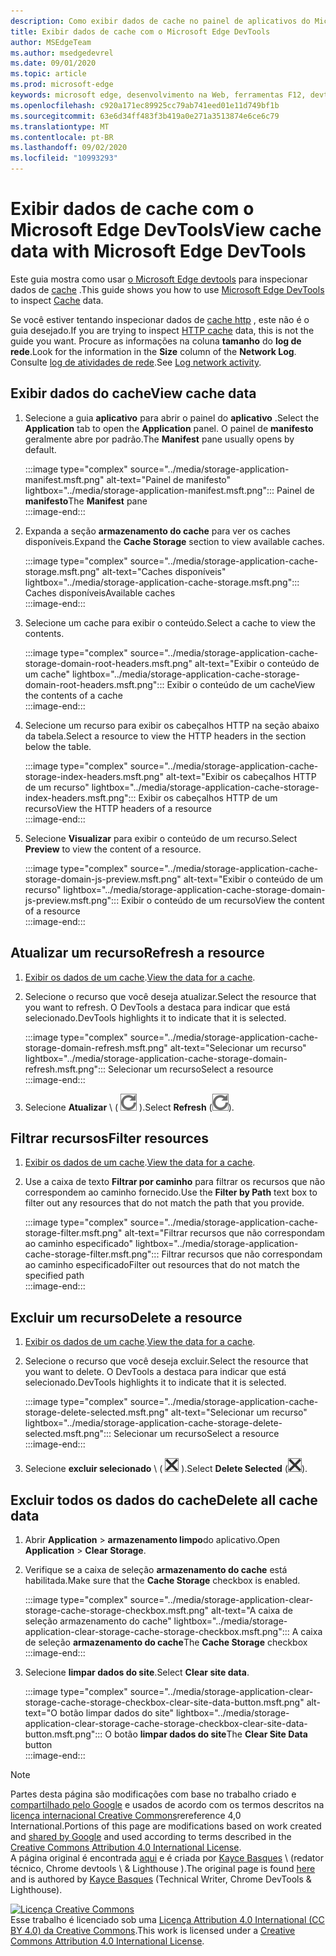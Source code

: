 ```yaml
---
description: Como exibir dados de cache no painel de aplicativos do Microsoft Edge DevTools.
title: Exibir dados de cache com o Microsoft Edge DevTools
author: MSEdgeTeam
ms.author: msedgedevrel
ms.date: 09/01/2020
ms.topic: article
ms.prod: microsoft-edge
keywords: microsoft edge, desenvolvimento na Web, ferramentas F12, devtools
ms.openlocfilehash: c920a171ec89925cc79ab741eed01e11d749bf1b
ms.sourcegitcommit: 63e6d34ff483f3b419a0e271a3513874e6ce6c79
ms.translationtype: MT
ms.contentlocale: pt-BR
ms.lasthandoff: 09/02/2020
ms.locfileid: "10993293"
---
```

<!-- Copyright Kayce Basques 

   Licensed under the Apache License, Version 2.0 (the "License");
   you may not use this file except in compliance with the License.
   You may obtain a copy of the License at

       https://www.apache.org/licenses/LICENSE-2.0

   Unless required by applicable law or agreed to in writing, software
   distributed under the License is distributed on an "AS IS" BASIS,
   WITHOUT WARRANTIES OR CONDITIONS OF ANY KIND, either express or implied.
   See the License for the specific language governing permissions and
   limitations under the License.  -->





# <span data-ttu-id="8992c-104">Exibir dados de cache com o Microsoft Edge DevTools</span><span class="sxs-lookup"><span data-stu-id="8992c-104">View cache data with Microsoft Edge DevTools</span></span>   



<span data-ttu-id="8992c-105">Este guia mostra como usar [o Microsoft Edge devtools][MicrosoftEdgeDevTools] para inspecionar dados de [cache][MDNCache] .</span><span class="sxs-lookup"><span data-stu-id="8992c-105">This guide shows you how to use [Microsoft Edge DevTools][MicrosoftEdgeDevTools] to inspect [Cache][MDNCache] data.</span></span>  

<span data-ttu-id="8992c-106">Se você estiver tentando inspecionar dados de [cache http][MDNHTTPCaching] , este não é o guia desejado.</span><span class="sxs-lookup"><span data-stu-id="8992c-106">If you are trying to inspect [HTTP cache][MDNHTTPCaching] data, this is not the guide you want.</span></span>  <span data-ttu-id="8992c-107">Procure as informações na coluna **tamanho** do **log de rede**.</span><span class="sxs-lookup"><span data-stu-id="8992c-107">Look for the information in the **Size** column of the **Network Log**.</span></span>  <span data-ttu-id="8992c-108">Consulte [log de atividades de rede][DevtoolsNetworkLogActivity].</span><span class="sxs-lookup"><span data-stu-id="8992c-108">See [Log network activity][DevtoolsNetworkLogActivity].</span></span>  

## <span data-ttu-id="8992c-109">Exibir dados do cache</span><span class="sxs-lookup"><span data-stu-id="8992c-109">View cache data</span></span>   

1.  <span data-ttu-id="8992c-110">Selecione a guia **aplicativo** para abrir o painel do **aplicativo** .</span><span class="sxs-lookup"><span data-stu-id="8992c-110">Select the **Application** tab to open the **Application** panel.</span></span>  <span data-ttu-id="8992c-111">O painel de **manifesto** geralmente abre por padrão.</span><span class="sxs-lookup"><span data-stu-id="8992c-111">The **Manifest** pane usually opens by default.</span></span>  
    
    :::image type="complex" source="../media/storage-application-manifest.msft.png" alt-text="Painel de manifesto" lightbox="../media/storage-application-manifest.msft.png":::
       <span data-ttu-id="8992c-113">Painel de **manifesto**</span><span class="sxs-lookup"><span data-stu-id="8992c-113">The **Manifest** pane</span></span>  
    :::image-end:::  
    
1.  <span data-ttu-id="8992c-114">Expanda a seção **armazenamento do cache** para ver os caches disponíveis.</span><span class="sxs-lookup"><span data-stu-id="8992c-114">Expand the **Cache Storage** section to view available caches.</span></span>  
    
    :::image type="complex" source="../media/storage-application-cache-storage.msft.png" alt-text="Caches disponíveis" lightbox="../media/storage-application-cache-storage.msft.png":::
       <span data-ttu-id="8992c-116">Caches disponíveis</span><span class="sxs-lookup"><span data-stu-id="8992c-116">Available caches</span></span>  
    :::image-end:::  
    
1.  <span data-ttu-id="8992c-117">Selecione um cache para exibir o conteúdo.</span><span class="sxs-lookup"><span data-stu-id="8992c-117">Select a cache to view the contents.</span></span>  
    
    :::image type="complex" source="../media/storage-application-cache-storage-domain-root-headers.msft.png" alt-text="Exibir o conteúdo de um cache" lightbox="../media/storage-application-cache-storage-domain-root-headers.msft.png":::
       <span data-ttu-id="8992c-119">Exibir o conteúdo de um cache</span><span class="sxs-lookup"><span data-stu-id="8992c-119">View the contents of a cache</span></span>  
    :::image-end:::  
    
1.  <span data-ttu-id="8992c-120">Selecione um recurso para exibir os cabeçalhos HTTP na seção abaixo da tabela.</span><span class="sxs-lookup"><span data-stu-id="8992c-120">Select a resource to view the HTTP headers in the section below the table.</span></span>  
    
    :::image type="complex" source="../media/storage-application-cache-storage-index-headers.msft.png" alt-text="Exibir os cabeçalhos HTTP de um recurso" lightbox="../media/storage-application-cache-storage-index-headers.msft.png":::
       <span data-ttu-id="8992c-122">Exibir os cabeçalhos HTTP de um recurso</span><span class="sxs-lookup"><span data-stu-id="8992c-122">View the HTTP headers of a resource</span></span>  
    :::image-end:::  
    
1.  <span data-ttu-id="8992c-123">Selecione **Visualizar** para exibir o conteúdo de um recurso.</span><span class="sxs-lookup"><span data-stu-id="8992c-123">Select **Preview** to view the content of a resource.</span></span>  
    
    :::image type="complex" source="../media/storage-application-cache-storage-domain-js-preview.msft.png" alt-text="Exibir o conteúdo de um recurso" lightbox="../media/storage-application-cache-storage-domain-js-preview.msft.png":::
       <span data-ttu-id="8992c-125">Exibir o conteúdo de um recurso</span><span class="sxs-lookup"><span data-stu-id="8992c-125">View the content of a resource</span></span>  
    :::image-end:::  
    
## <span data-ttu-id="8992c-126">Atualizar um recurso</span><span class="sxs-lookup"><span data-stu-id="8992c-126">Refresh a resource</span></span>   

1.  <span data-ttu-id="8992c-127">[Exibir os dados de um cache](#view-cache-data).</span><span class="sxs-lookup"><span data-stu-id="8992c-127">[View the data for a cache](#view-cache-data).</span></span>  
1.  <span data-ttu-id="8992c-128">Selecione o recurso que você deseja atualizar.</span><span class="sxs-lookup"><span data-stu-id="8992c-128">Select the resource that you want to refresh.</span></span>  <span data-ttu-id="8992c-129">O DevTools a destaca para indicar que está selecionado.</span><span class="sxs-lookup"><span data-stu-id="8992c-129">DevTools highlights it to indicate that it is selected.</span></span>  
    
    :::image type="complex" source="../media/storage-application-cache-storage-domain-refresh.msft.png" alt-text="Selecionar um recurso" lightbox="../media/storage-application-cache-storage-domain-refresh.msft.png":::
       <span data-ttu-id="8992c-131">Selecionar um recurso</span><span class="sxs-lookup"><span data-stu-id="8992c-131">Select a resource</span></span>  
    :::image-end:::  
    
1.  <span data-ttu-id="8992c-132">Selecione **Atualizar** \ ( ![ Atualizar ][ImageRefreshIcon] \).</span><span class="sxs-lookup"><span data-stu-id="8992c-132">Select **Refresh** \(![Refresh][ImageRefreshIcon]\).</span></span>  
    
## <span data-ttu-id="8992c-133">Filtrar recursos</span><span class="sxs-lookup"><span data-stu-id="8992c-133">Filter resources</span></span>   

1.  <span data-ttu-id="8992c-134">[Exibir os dados de um cache](#view-cache-data).</span><span class="sxs-lookup"><span data-stu-id="8992c-134">[View the data for a cache](#view-cache-data).</span></span>  
1.  <span data-ttu-id="8992c-135">Use a caixa de texto **Filtrar por caminho** para filtrar os recursos que não correspondem ao caminho fornecido.</span><span class="sxs-lookup"><span data-stu-id="8992c-135">Use the **Filter by Path** text box to filter out any resources that do not match the path that you provide.</span></span>  
    
    :::image type="complex" source="../media/storage-application-cache-storage-filter.msft.png" alt-text="Filtrar recursos que não correspondam ao caminho especificado" lightbox="../media/storage-application-cache-storage-filter.msft.png":::
       <span data-ttu-id="8992c-137">Filtrar recursos que não correspondam ao caminho especificado</span><span class="sxs-lookup"><span data-stu-id="8992c-137">Filter out resources that do not match the specified path</span></span>  
    :::image-end:::  
    
## <span data-ttu-id="8992c-138">Excluir um recurso</span><span class="sxs-lookup"><span data-stu-id="8992c-138">Delete a resource</span></span>   

1.  <span data-ttu-id="8992c-139">[Exibir os dados de um cache](#view-cache-data).</span><span class="sxs-lookup"><span data-stu-id="8992c-139">[View the data for a cache](#view-cache-data).</span></span>  
1.  <span data-ttu-id="8992c-140">Selecione o recurso que você deseja excluir.</span><span class="sxs-lookup"><span data-stu-id="8992c-140">Select the resource that you want to delete.</span></span>  <span data-ttu-id="8992c-141">O DevTools a destaca para indicar que está selecionado.</span><span class="sxs-lookup"><span data-stu-id="8992c-141">DevTools highlights it to indicate that it is selected.</span></span>  
    
    :::image type="complex" source="../media/storage-application-cache-storage-delete-selected.msft.png" alt-text="Selecionar um recurso" lightbox="../media/storage-application-cache-storage-delete-selected.msft.png":::
       <span data-ttu-id="8992c-143">Selecionar um recurso</span><span class="sxs-lookup"><span data-stu-id="8992c-143">Select a resource</span></span>  
    :::image-end:::  
    
1.  <span data-ttu-id="8992c-144">Selecione **excluir selecionado** \ ( ![ excluir selecionado ][ImageDeleteIcon] \).</span><span class="sxs-lookup"><span data-stu-id="8992c-144">Select **Delete Selected** \(![Delete Selected][ImageDeleteIcon]\).</span></span>  
    
## <span data-ttu-id="8992c-145">Excluir todos os dados do cache</span><span class="sxs-lookup"><span data-stu-id="8992c-145">Delete all cache data</span></span>   

1.  <span data-ttu-id="8992c-146">Abrir **Application**  >  **armazenamento limpo**do aplicativo.</span><span class="sxs-lookup"><span data-stu-id="8992c-146">Open **Application** > **Clear Storage**.</span></span>  
1.  <span data-ttu-id="8992c-147">Verifique se a caixa de seleção **armazenamento do cache** está habilitada.</span><span class="sxs-lookup"><span data-stu-id="8992c-147">Make sure that the **Cache Storage** checkbox is enabled.</span></span>  
    
    :::image type="complex" source="../media/storage-application-clear-storage-cache-storage-checkbox.msft.png" alt-text="A caixa de seleção armazenamento do cache" lightbox="../media/storage-application-clear-storage-cache-storage-checkbox.msft.png":::
       <span data-ttu-id="8992c-149">A caixa de seleção **armazenamento do cache**</span><span class="sxs-lookup"><span data-stu-id="8992c-149">The **Cache Storage** checkbox</span></span>  
    :::image-end:::  
    
1.  <span data-ttu-id="8992c-150">Selecione **limpar dados do site**.</span><span class="sxs-lookup"><span data-stu-id="8992c-150">Select **Clear site data**.</span></span>  
    
    :::image type="complex" source="../media/storage-application-clear-storage-cache-storage-checkbox-clear-site-data-button.msft.png" alt-text="O botão limpar dados do site" lightbox="../media/storage-application-clear-storage-cache-storage-checkbox-clear-site-data-button.msft.png":::
       <span data-ttu-id="8992c-152">O botão **limpar dados do site**</span><span class="sxs-lookup"><span data-stu-id="8992c-152">The **Clear Site Data** button</span></span>  
    :::image-end:::  
    
<!--  
  


-->  

<!-- image links -->  

[ImageDeleteIcon]: ../media/delete-icon.msft.png  
[ImageRefreshIcon]: ../media/refresh-icon.msft.png  

<!-- links -->  

[MicrosoftEdgeDevTools]: ../../devtools-guide-chromium.md "Ferramentas de desenvolvedor do Microsoft Edge (Chromium) | Documentos da Microsoft"  
[DevtoolsNetworkLogActivity]: ../network/index.md#log-network-activity  "Registrar atividades da rede | Documentos da Microsoft"  

[MDNCache]: https://developer.mozilla.org/docs/Web/API/Cache "Cache | MDN"  
[MDNHTTPCaching]: https://developer.mozilla.org/docs/Web/HTTP/Caching "Cache HTTP | MDN"  

> [!NOTE]
> <span data-ttu-id="8992c-157">Partes desta página são modificações com base no trabalho criado e [compartilhado pelo Google][GoogleSitePolicies] e usados de acordo com os termos descritos na [licença internacional Creative Commons][CCA4IL]rereference 4,0 International.</span><span class="sxs-lookup"><span data-stu-id="8992c-157">Portions of this page are modifications based on work created and [shared by Google][GoogleSitePolicies] and used according to terms described in the [Creative Commons Attribution 4.0 International License][CCA4IL].</span></span>  
> <span data-ttu-id="8992c-158">A página original é encontrada [aqui](https://developers.google.com/web/tools/chrome-devtools/storage/cache) e é criada por [Kayce Basques][KayceBasques] \ (redator técnico, Chrome devtools \ & Lighthouse \).</span><span class="sxs-lookup"><span data-stu-id="8992c-158">The original page is found [here](https://developers.google.com/web/tools/chrome-devtools/storage/cache) and is authored by [Kayce Basques][KayceBasques] \(Technical Writer, Chrome DevTools \& Lighthouse\).</span></span>  

[![Licença Creative Commons][CCby4Image]][CCA4IL]  
<span data-ttu-id="8992c-160">Esse trabalho é licenciado sob uma [Licença Attribution 4.0 International (CC BY 4.0) da Creative Commons][CCA4IL].</span><span class="sxs-lookup"><span data-stu-id="8992c-160">This work is licensed under a [Creative Commons Attribution 4.0 International License][CCA4IL].</span></span>  

[CCA4IL]: https://creativecommons.org/licenses/by/4.0  
[CCby4Image]: https://i.creativecommons.org/l/by/4.0/88x31.png  
[GoogleSitePolicies]: https://developers.google.com/terms/site-policies  
[KayceBasques]: https://developers.google.com/web/resources/contributors/kaycebasques  
